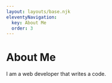 ```yaml
---
layout: layouts/base.njk
eleventyNavigation:
  key: About Me
  order: 3
---
```


# About Me

I am a web developer that writes a code.
